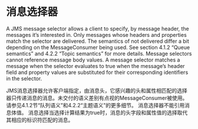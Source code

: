 # 消息选择器

A JMS message selector allows a client to specify, by message header, the messages it’s interested in. Only messages whose headers and properties match the selector are delivered. The semantics of not delivered differ a bit depending on the MessageConsumer being used. See section 4.1.2 “Queue semantics” and 4.2.2 “Topic semantics” for more details.
Message selectors cannot reference message body values.
A message selector matches a message when the selector evaluates to true when the message’s header field and property values are substituted for their corresponding identifiers in the selector.

JMS消息选择器允许客户端指定，由消息头，它感兴趣的头和属性相匹配的选择器只传递消息的消息。未交付的语义差别有点视的MessageConsumer被使用。请参见4.1.2节“队列语义”和4.2.2“主题语义”的更多细节。
消息选择器不能引用消息体值。
消息选择当选择计算结果为true时，消息的头字段和属性值的选择取代其相应的标识符匹配的消息。
